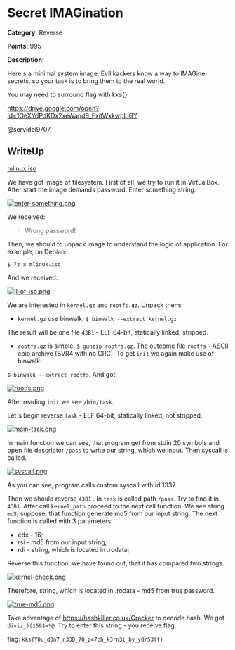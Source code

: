 # Secret IMAGination


**Category:** Reverse

**Points:** 995

**Description:**

Here's a minimal system image. Evil kackers know a way to IMAGine secrets, so your task is to bring them to the real world.

You may need to surround flag with kks{}

https://drive.google.com/open?id=1GeXYdPdKDx2xeWaqd9_FxitWxkwpLlGY

@servidei9707

## WriteUp 

[mlinux.iso](mlinux.iso)

We have got image of filesystem. First of all, we try to run it in VirtualBox. After start the image demands password. Enter something string:

[![enter-something.png](https://i.postimg.cc/FKdRcPrZ/enter-something.png)](https://postimg.cc/TyxfvJWL)

We received:
> Wrong password!

Then, we should to unpack image to understand the logic of application.
For example, on Debian:

`$ 7z x mlinux.iso`

And we received:

[![ll-of-iso.png](https://i.postimg.cc/tCQMH7nC/ll-of-iso.png)](https://postimg.cc/w32VXqkS)

We are interested in ```kernel.gz``` and ```rootfs.gz```.
Unpack them:

+ ```kernel.gz``` use binwalk: `$ binwalk --extract kernel.gz`

The result will be one file ```43B1``` - ELF 64-bit, statically linked, stripped.

+  ```rootfs.gz``` is simple: `$ gunzip rootfs.gz`. The outcome file ```rootfs``` - ASCII cpio archive (SVR4 with no CRC). To get ```init``` we again make use of binwalk:

`$ binwalk --extract rootfs`. And got:

[![rootfs.png](https://i.postimg.cc/bw3GhDJ7/rootfs.png)](https://postimg.cc/SnYQLKcd)

After reading ```init``` we see ```/bin/task```.

Let`s begin reverse ```task``` - ELF 64-bit, statically linked, not stripped.

[![main-task.png](https://i.postimg.cc/Dy7wNnhJ/main-task.png)](https://postimg.cc/py1vhNpR)

In main function we can see, that program get from stdin 20 symbols and open file descriptor ```/pass``` to write our string, which we input. Then syscall is called.

[![syscall.png](https://i.postimg.cc/1zmTx7tK/syscall.png)](https://postimg.cc/VJh4nRXS)

As you can see, program calls custom syscall with id 1337.

Then we should reverse ```43B1``` . 
In ```task``` is called path ```/pass```. Try to find it in ```43B1```.
After call ```kernel_path``` proceed to the next call function. We see string ```md5```, suppose, that function generate md5 from our input string.
The next function is called with 3 parameters: 
+ edx - 16;
+ rsi   -  md5 from our input string;
+ rdi   - string, which is located in .rodata;

Reverse this function, we have found out, that it has compared two strings.

[![kernel-check.png](https://i.postimg.cc/J46FZ546/kernel-check.png)](https://postimg.cc/mt9VGM9C)

Therefore, string, which is located in .rodata - md5 from true password.

[![true-md5.png](https://i.postimg.cc/HLn3HrGr/true-md5.png)](https://postimg.cc/PLG1Qr5H)

Take advantage of <https://hashkiller.co.uk/Cracker> to decode hash.
We got `diviz_)(159$=*@`. Try to enter this string - you receive flag.

flag: `kks{Y0u_d0n7_n33D_70_p47ch_k3rn3l_by_y0r53lf}`
